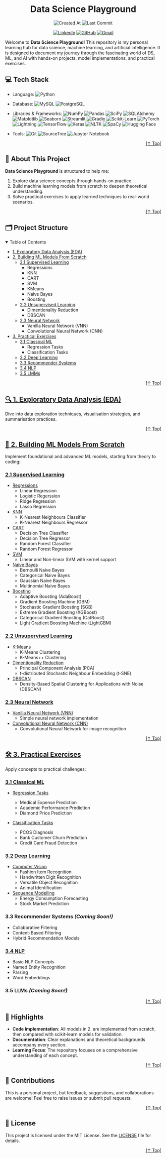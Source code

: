 <!-- HEADER BEGIN -->
<div id='top' align='center'  markdown>

# Data Science Playground

<!-- GITHUB STATUS BEGIN -->
![Created At](https://img.shields.io/github/created-at/tsu76i/DS-playground)
![Last Commit](https://img.shields.io/github/last-commit/tsu76i/DS-playground)
<!-- GITHUB STATUS END -->

<!-- CONTACT LINKS BEGIN -->
[![LinkedIn](https://custom-icon-badges.demolab.com/badge/LinkedIn-0A66C2?logo=linkedin-white&logoColor=fff)](https://www.linkedin.com/in/tsu76i/)
[![GitHub](https://img.shields.io/badge/GitHub-%23121011.svg?logo=github&logoColor=white)](https://github.com/tsu76i)
[![Gmail](https://img.shields.io/badge/Gmail-D14836?logo=gmail&logoColor=white)](mailto:tsu76i.pm@gmail.com)
<!-- CONTACT LINKS BEGIN -->

<!-- LANGUAGES BEGIN -->
<!-- 🌏
English |
[**Français**](https://github.com/ryul1206/multilingual-markdown/blob/main/README.fr.md) |
[**Español**](https://github.com/ryul1206/multilingual-markdown/blob/main/README.ko.md) -->
<!-- LANGUAGES BEGIN -->
</div>
<!-- HEADER END -->


<!-- INTRO BEGIN -->
Welcome to **Data Science Playground**! This repository is my personal learning hub for data science, machine learning, and artificial intelligence. It is designed to document my journey through the fascinating world of DS, ML, and AI with hands-on projects, model implementations, and practical exercises.
<!-- INTRO END -->


<!-- TECH STACK BEGIN -->
## 💻 Tech Stack

- Language: 
![Python](https://img.shields.io/badge/Python-python?logo=python&color=%23242526)

- Database:
![MySQL](https://img.shields.io/badge/MySQL-mysql?logo=mysql&logoColor=%234479A1&color=%23242526)
![PostgreSQL](https://img.shields.io/badge/PostgreSQL-postgresql?logo=postgresql&logoColor=%234169E1&color=%23242526)

- Libraries & Frameworks: 
![NumPy](https://img.shields.io/badge/NumPy-numpy?logo=numpy&color=%23242526)
![Pandas](https://img.shields.io/badge/Pandas-pandas?logo=pandas&color=%23242526)
![SciPy](https://img.shields.io/badge/SciPy-scipy?logo=scipy&color=%23242526)
![SQLAlchemy](https://img.shields.io/badge/SQLAlchemy-sqlalchemy?logo=sqlalchemy&logoColor=%23D71F00&color=%23242526)
![Matplotlib](https://custom-icon-badges.demolab.com/badge/Matplotlib-matplotlib?logo=matplotlib&color=%23242526)
![Seaborn](https://custom-icon-badges.demolab.com/badge/Seaborn-seaborn?logo=seaborn&color=%23242526)
![Streamlit](https://img.shields.io/badge/Streamlit-streamlit?logo=streamlit&color=%23242526)
![Gradio](https://img.shields.io/badge/Gradio-gradio?logo=gradio&color=%23242526)
![Scikit-Learn](https://img.shields.io/badge/Scikit--Learn-sklearn?logo=scikit-learn&color=%23242526)
![PyTorch](https://img.shields.io/badge/PyTorch-pytorch?logo=pytorch&color=%23242526)
![Lightning](https://img.shields.io/badge/Lightning-lightning?logo=lightning&logoColor=%23792EE5&color=%23242526)
![TensorFlow](https://img.shields.io/badge/TensorFlow-tensor_flow?logo=tensorflow&color=%23242526)
![Keras](https://img.shields.io/badge/Keras-keras?logo=keras&logoColor=%23D00000&color=%23242526)
![NLTK](https://img.shields.io/badge/NLTK-nltk?logo=python&color=%23242526)
![SpaCy](https://img.shields.io/badge/SpaCy-spacy?logo=spacy&color=%23242526)
![Hugging Face](https://img.shields.io/badge/Hugging_Face_Transformers-hugging_face?logo=huggingface&color=%23242526)

- Tools:
![Git](https://img.shields.io/badge/Git-git?logo=git&color=%23242526)
![SourceTree](https://img.shields.io/badge/SourceTree-sourcetree?logo=sourcetree&logoColor=%230052CC&color=%23242526)
![Jupyter Notebook](https://img.shields.io/badge/Jupyter_Notebook-jupyter_notebook?logo=jupyter&color=%23242526)

<!-- 
- Containers:
![Docker](https://img.shields.io/badge/Docker-docker?logo=docker&color=%23242526)
![Kubernetes](https://img.shields.io/badge/Kubernetes-kubernetes?logo=kubernetes&color=%23242526) 
-->


<!--
- Cloud:
![Microsoft Azure](https://custom-icon-badges.demolab.com/badge/Microsoft%20Azure-0089D6?logo=msazure&color=%23242526)
-->

<p align="right"><a href="#top">[↑ Top]</a></p>
<!-- TECH STACK END -->


<!-- ABOUT THIS PROJECT BEGIN -->

## 🚀 About This Project

**Data Science Playground** is structured to help me:

1. Explore data science concepts through hands-on practice.
2. Build machine learning models from scratch to deepen theoretical understanding.
3. Solve practical exercises 
to apply learned techniques to real-world scenarios.

<p align="right"><a href="#top">[↑ Top]</a></p>
<!-- ABOUT THIS PROJECT END -->


<!-- PROJECT STRUCTURE BEGIN -->
## 🗂️ Project Structure

<details open>
<summary>Table of Contents</summary>

- [1. Exploratory Data Analysis (EDA)](#eda)
- [2. Building ML Models From Scratch](#ml-scratch)
    - [2.1 Supervised Learning](#sl)   
        - Regressions
        - KNN
        - CART
        - SVM
        - KMeans
        - Naive Bayes
        - Boosting
    - [2.2 Unsupervised Learning](#usl)
        - Dimentionality Reduction
        - DBSCAN
    - [2.3 Neural Network](#nn)
        - Vanilla Neural Network (VNN)
        - Convolutional Neural Network (CNN)
- [3. Practical Exercises](#exercises)
    - [3.1 Classical ML](#classical-ml)
        - Regression Tasks
        - Classification Tasks
    - [3.2 Deep Learning](#deep-learning)
    - [3.3 Recommender Systems](#recommender-systems)
    - [3.4 NLP](#nlp)
    - [3.5 LMMs](#llms)
</details>

<p align="right"><a href="#top">[↑ Top]</a></p>

<!-- PROJECT STRUCTURE END -->


<!-- 1. EDA BEGIN -->

<a id='eda'></a>

## [🔍 1. Exploratory Data Analysis (EDA)](https://github.com/tsu76i/DS-playground/tree/main/1.%20Exploratory%20Data%20Analysis%20(EDA))

Dive into data exploration techniques, visualisation strategies, and summarisation practices.

<p align="right"><a href="#top">[↑ Top]</a></p>
<!-- 1. EDA END -->


<!-- 2. ML FROM SCRATCH BEGIN -->
<a id='ml-scratch'></a>

## [🤖 2. Building ML Models From Scratch](https://github.com/tsu76i/DS-playground/tree/main/2.%20Building%20ML%20Models%20From%20Scratch)

Implement foundational and advanced ML models, starting from theory to coding:

<a id='sl'></a>

### [2.1 Supervised Learning](https://github.com/tsu76i/DS-playground/tree/main/2.%20Building%20ML%20Models%20From%20Scratch/2.1%20Supervised%20Learning)
- [Regressions](https://github.com/tsu76i/DS-playground/tree/main/2.%20Building%20ML%20Models%20From%20Scratch/2.1%20Supervised%20Learning/2.1.1%20Regressions)
    - Linear Regression
    - Logistic Regerssion
    - Ridge Regression
    - Lasso Regression
- [KNN](https://github.com/tsu76i/DS-playground/tree/main/2.%20Building%20ML%20Models%20From%20Scratch/2.1%20Supervised%20Learning/2.1.2%20KNN)
    - K-Nearest Neighbours Classifier
    - K-Nearest Neighbours Regressor
- [CART](https://github.com/tsu76i/DS-playground/tree/main/2.%20Building%20ML%20Models%20From%20Scratch/2.1%20Supervised%20Learning/2.1.3%20CART)
    - Decision Tree Classifier
    - Decision Tree Regressor
    - Random Forest Classifier
    - Random Forest Regressor
- [SVM](https://github.com/tsu76i/DS-playground/tree/main/2.%20Building%20ML%20Models%20From%20Scratch/2.1%20Supervised%20Learning/2.1.4%20SVM)
    - Linear and Non-linear SVM with kernel support
- [Naive Bayes](https://github.com/tsu76i/DS-playground/tree/main/2.%20Building%20ML%20Models%20From%20Scratch/2.1%20Supervised%20Learning/2.1.5%20Naive%20Bayes)
    - Bernoulli Naive Bayes
    - Categorical Naive Bayes
    - Gaussian Naive Bayes
    - Multinomial Naive Bayes
- [Boosting](https://github.com/tsu76i/DS-playground/tree/main/2.%20Building%20ML%20Models%20From%20Scratch/2.1%20Supervised%20Learning/2.1.6%20Boosting)
    - Adaptive Boosting (AdaBoost)
    - Gradient Boosting Machine (GBM)
    - Stochastic Gradient Boosting (SGB)
    - Extreme Gradient Boosting (XGBoost)
    - Categorical Gradient Boosting (CatBoost)
    - Light Gradient Boosting Machine (LightGBM)

<a id='usl'></a>

### [2.2 Unsupervised Learning](https://github.com/tsu76i/DS-playground/tree/main/2.%20Building%20ML%20Models%20From%20Scratch/2.2%20Unsupervised%20Learning)
- [K-Means](https://github.com/tsu76i/DS-playground/tree/main/2.%20Building%20ML%20Models%20From%20Scratch/2.2%20Unsupervised%20Learning/2.1.1%20KMeans)
    - K-Means Clustering
    - K-Means++ Clustering
- [Dimentionality Reduction](https://github.com/tsu76i/DS-playground/tree/main/2.%20Building%20ML%20Models%20From%20Scratch/2.2%20Unsupervised%20Learning/2.2.2%20Dimentionality%20Reduction)
    - Principal Component Analysis (PCA)
    - t-distributed Stochastic Neighbour Embedding (t-SNE)
- [DBSCAN](https://github.com/tsu76i/DS-playground/tree/main/2.%20Building%20ML%20Models%20From%20Scratch/2.2%20Unsupervised%20Learning/2.2.3%20DBSCAN)
    - Density-Based Spatial Clustering for Applications with Noise (DBSCAN)

<a id='nn'></a>

### [2.3 Neural Network](https://github.com/tsu76i/DS-playground/tree/main/2.%20Building%20ML%20Models%20From%20Scratch/2.3%20Neural%20Network)
- [Vanilla Neural Network (VNN)](https://github.com/tsu76i/DS-playground/tree/main/2.%20Building%20ML%20Models%20From%20Scratch/2.3%20Neural%20Network/2.3.1%20Vanilla%20Neural%20Network)
    - Simple neural network implementation
- [Convolutional Neural Network (CNN)](https://github.com/tsu76i/DS-playground/tree/main/2.%20Building%20ML%20Models%20From%20Scratch/2.3%20Neural%20Network/2.3.2%20Convolutional%20Neural%20Network)
    - Convolutional Neural Network for image recognition

<p align="right"><a href="#top">[↑ Top]</a></p>
<!-- 2. ML FROM SCRATCH END -->


<!-- 3. PRACTICAL EXERCISES BEGIN -->
<a id='exercises'></a>

## [🛠️ 3. Practical Exercises](https://github.com/tsu76i/DS-playground/tree/main/3.%20Practical%20Exercises)

Apply concepts to practical challenges:

<a id='classical-ml'></a>

### [3.1 Classical ML](https://github.com/tsu76i/DS-playground/tree/main/3.%20Practical%20Exercises/3.1%20Classical%20ML)
- [Regression Tasks](https://github.com/tsu76i/DS-playground/tree/main/3.%20Practical%20Exercises/3.1%20Classical%20ML/3.1.1%20Regression%20Tasks)
    - Medical Expense Prediction
    - Academic Performance Prediction
    - Diamond Price Prediction

- [Classification Tasks](https://github.com/tsu76i/DS-playground/tree/main/3.%20Practical%20Exercises/3.1%20Classical%20ML/3.1.2%20Classification%20Tasks)
    - PCOS Diagnosis
    - Bank Customer Churn Prediction
    - Credit Card Fraud Detection


<a id='deep-learning'></a>

### [3.2 Deep Learning](https://github.com/tsu76i/DS-playground/tree/main/3.%20Practical%20Exercises/3.2%20Deep%20Learning)
- [Computer Vision](https://github.com/tsu76i/DS-playground/tree/main/3.%20Practical%20Exercises/3.2%20Deep%20Learning/3.2.1%20Computer%20Vision)
    - Fashion Item Recognition
    - Handwritten Digit Recognition
    - Versatile Object Recognition
    - Animal Identification
- [Sequence Modelling](https://github.com/tsu76i/DS-playground/tree/main/3.%20Practical%20Exercises/3.2%20Deep%20Learning/3.2.2%20Sequence%20Modelling)
    - Energy Consumption Forecasting
    - Stock Market Prediction

<a id='recommender-systems'></a>

### 3.3 Recommender Systems *(Coming Soon!)*
- Collaborative Filtering
- Content-Based Filtering
- Hybrid Recommendation Models

<a id='nlp'></a>

### [3.4 NLP](https://github.com/tsu76i/DS-playground/tree/main/3.%20Practical%20Exercises/3.4%20NLP)
- Basic NLP Concepts
- Named Entity Recognition
- Parsing
- Word Embeddings

<a id='llms'></a>

### 3.5 LLMs *(Coming Soon!)*

<p align="right"><a href="#top">[↑ Top]</a></p>
<!-- 3. PRACTICAL EXERCISES END -->


<!-- HIGHTLIGHTS BEGIN -->
## 🌟 Highlights

- **Code Implementation**: All models in 2. are implemented from scratch, then compared with scikit-learn models for validation.
- **Documentation**: Clear explanations and theoretical backgrounds accompany every section.
- **Learning Focus**: The repository focuses on a comprehensive understanding of each concept.

<p align="right"><a href="#top">[↑ Top]</a></p>
<!-- HIGHTLIGHTS END -->


<!-- CONTRIBUTIONS BEGIN -->
## 🤝 Contributions

This is a personal project, but feedback, suggestions, and collaborations are welcome! Feel free to raise issues or submit pull requests.

<p align="right"><a href="#top">[↑ Top]</a></p>
<!-- CONTRIBUTIONS END -->


<!-- LICENSE BEGIN -->
## 📜 License

This project is licensed under the MIT License. See the [LICENSE](/LICENSE) file for details.

<p align="right"><a href="#top">[↑ Top]</a></p>
<!-- LICENSE END -->
